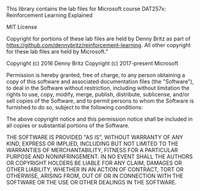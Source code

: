 This library contains the lab files for Microsoft course DAT257x: Reinforcement Learning Explained

MIT License

Copyright for portions of these lab files are held by Denny Britz as part of https://github.com/dennybritz/reinforcement-learning. All other copyright for these lab files are held by Microsoft."

Copyright (c) 2016 Denny Britz
Copyright (c) 2017-present Microsoft

Permission is hereby granted, free of charge, to any person obtaining a copy
of this software and associated documentation files (the "Software"), to deal
in the Software without restriction, including without limitation the rights
to use, copy, modify, merge, publish, distribute, sublicense, and/or sell
copies of the Software, and to permit persons to whom the Software is
furnished to do so, subject to the following conditions:

The above copyright notice and this permission notice shall be included in all
copies or substantial portions of the Software.

THE SOFTWARE IS PROVIDED "AS IS", WITHOUT WARRANTY OF ANY KIND, EXPRESS OR
IMPLIED, INCLUDING BUT NOT LIMITED TO THE WARRANTIES OF MERCHANTABILITY,
FITNESS FOR A PARTICULAR PURPOSE AND NONINFRINGEMENT. IN NO EVENT SHALL THE
AUTHORS OR COPYRIGHT HOLDERS BE LIABLE FOR ANY CLAIM, DAMAGES OR OTHER
LIABILITY, WHETHER IN AN ACTION OF CONTRACT, TORT OR OTHERWISE, ARISING FROM,
OUT OF OR IN CONNECTION WITH THE SOFTWARE OR THE USE OR OTHER DEALINGS IN THE
SOFTWARE.
